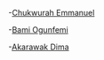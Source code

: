 -[Chukwurah Emmanuel](https://github.com/emmanuerl)

-[Bami Ogunfemi](https://github.com/bamiogunfemi)

-[Akarawak Dima](https://github.com/Shiroiii)
